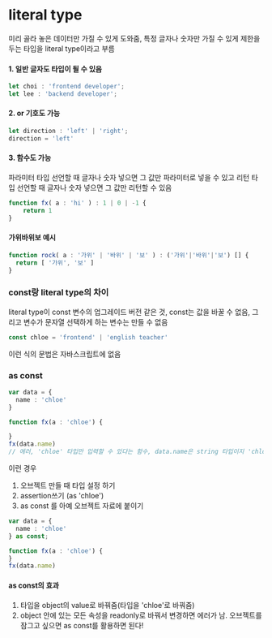 # literal type
미리 골라 놓은 데이터만 가질 수 있게 도와줌, 특정 글자나 숫자만 가질 수 있게 제한을 두는 타입을 literal type이라고 부름

#### 1. 일반 글자도 타입이 될 수 있음
```typescript
let choi : 'frontend developer';
let lee : 'backend developer';
```

#### 2. or 기호도 가능
```typescript
let direction : 'left' | 'right';
direction = 'left'
```

#### 3. 함수도 가능
파라미터 타입 선언할 때 글자나 숫자 넣으면 그 값만 파라미터로 넣을 수 있고
리턴 타입 선언할 때 글자나 숫자 넣으면 그 값만 리턴할 수 있음
```typescript
function fx( a : 'hi' ) : 1 | 0 | -1 {
    return 1
}
```

#### 가위바위보 예시
```typescript
function rock( a : '가위' | '바위' | '보' ) : ('가위'|'바위'|'보') [] {
  return [ '가위', '보' ] 
} 
```

### const랑 literal type의 차이
literal type이 const 변수의 업그레이드 버전 같은 것, const는 값을 바꿀 수 없음, 그리고 변수가 문자열 선택하게 하는 변수는 만들 수 없음
```typescript
const chloe = 'frontend' | 'english teacher'
```
이런 식의 문법은 자바스크립트에 없음

### as const
```typescript
var data = {
  name : 'chloe'
}

function fx(a : 'chloe') {

}
fx(data.name)
// 에러, 'chloe' 타입만 입력할 수 있다는 함수, data.name은 string 타입이지 'chloe'가 아님
```
이런 경우
1) 오브젝트 만들 때 타입 설정 하기
2) assertion쓰기 (as 'chloe')
3) as const 를 아예 오브젝트 자료에 붙이기
```typescript
var data = {
  name : 'chloe'
} as const;

function fx(a : 'chloe') {
}
fx(data.name)
```
#### as const의 효과
1. 타입을 object의 value로 바꿔줌(타입을 'chloe'로 바꿔줌)
2. object 안에 있는 모든 속성을 readonly로 바꿔서 변경하면 에러가 남.
오브젝트를 잠그고 싶으면 as const를 활용하면 된다!